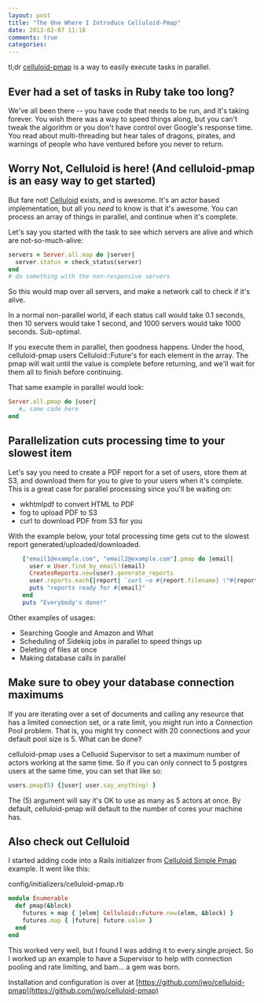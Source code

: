 ```yaml
---
layout: post
title: "The One Where I Introduce Celluloid-Pmap"
date: 2013-02-07 11:18
comments: true
categories: 
---
```


<div class="tldr">
	<span class="heading">tl;dr</span>
    <a href="https://github.com/jwo/celluloid-pmap">celluloid-pmap</a> is a way to easily execute tasks in parallel.  
</div>


Ever had a set of tasks in Ruby take too long?
------------------------------

We've all been there -- you have code that needs to be run, and it's taking forever. You wish there was a way to speed things along, but you can't tweak the algorithm or you don't have control over Google's response time. You read about multi-threading but hear tales of dragons, pirates, and warnings of people who have ventured before you never to return.

Worry Not, Celluloid is here! (And celluloid-pmap is an easy way to get started)
------------------------------
But fare not! [Celluloid](http://celluloid.io) exists, and is awesome. It's an actor based implementation, but all you _need_ to know is that it's awesome. You can process an array of things in parallel, and continue when it's complete.

<!-- more -->

Let's say you started with the task to see which servers are alive and which are not-so-much-alive:

```ruby
servers = Server.all.map do |server|
  server.status = check_status(server) 
end
# do something with the non-responsive servers
```

So this would map over all servers, and make a network call to check if it's alive.

In a normal non-parallel world, if each status call would take 0.1 seconds, then 10 servers would take 1 second, and 1000 servers would take 1000 seconds. Sub-optimal.

If you execute them in parallel, then goodness happens. Under the hood, celluloid-pmap users Celluloid::Future's for each element in the array. The pmap will wait until the value is complete before returning, and we'll wait for them all to finish before continuing.

That same example in parallel would look:

```ruby
Server.all.pmap do |user|
   #… same code here
end
```

Parallelization cuts processing time to your slowest item
-------------------------

Let's say you need to create a PDF report for a set of users, store them at S3, and download them for you to give to your users when it's complete. This is a great case for parallel processing since you'll be waiting on:

* wkhtmlpdf to convert HTML to PDF
* fog to upload PDF to S3
* curl to download PDF from S3 for you

With the example below, your total processing time gets cut to the slowest report generated/uploaded/downloaded.

```ruby
    ["email1@example.com", "email2@example.com"].pmap do |email|
      user = User.find_by_email!(email)
      CreatesReports.new(user).generate_reports
      user.reports.each{|report| `curl -o #{report.filename} \"#{report.pdf.url}\"`}
      puts "reports ready for #{email}"
    end
    puts "Everybody's done!"
```

Other examples of usages:

* Searching Google and Amazon and What
* Scheduling of Sidekiq jobs in parallel to speed things up
* Deleting of files at once
* Making database calls in parallel

Make sure to obey your database connection maximums
-------------

If you are iterating over a set of documents and calling any resource that has a limited connection set, or a rate limit, you might run into a Connection Pool problem. That is, you might try connect with 20 connections and your default pool size is 5. What can be done?

celluloid-pmap uses a Celluoid Supervisor to set a maximum number of actors working at the same time. So if you can only connect to 5 postgres users at the same time, you can set that like so:

```ruby
users.pmap(5) {|user| user.say_anything! }
```

The (5) argument will say it's OK to use as many as 5 actors at once. By default, celluloid-pmap will default to the number of cores your machine has.

Also check out Celluloid
-----------------------

I started adding code into a Rails initializer from [Celluloid Simple Pmap](https://github.com/celluloid/celluloid/blob/master/examples/simple_pmap.rb) example. It went like this:

config/initializers/celluloid-pmap.rb

```ruby
module Enumerable
  def pmap(&block)
    futures = map { |elem| Celluloid::Future.new(elem, &block) }
    futures.map { |future| future.value }
  end
end
```

This worked very well, but I found I was adding it to every.single.project. So I worked up an example to have a Supervisor to help with connection pooling and rate limiting, and bam… a gem was born.

Installation and configuration is over at [https://github.com/jwo/celluloid-pmap](https://github.com/jwo/celluloid-pmap)
